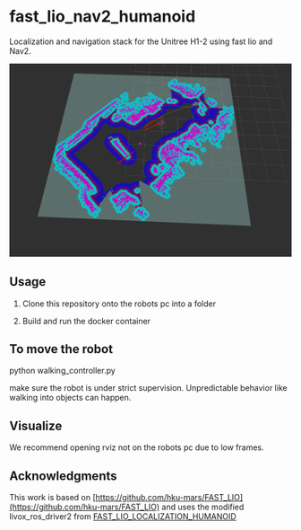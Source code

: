 # fast_lio_nav2_humanoid

Localization and navigation stack for the Unitree H1-2 using fast lio and Nav2.

![Rviz](images/Nav2.png)

## Usage

1. Clone this repository onto the robots pc into a folder

2. Build and run the docker container

## To move the robot

python walking_controller.py

make sure the robot is under strict supervision. Unpredictable behavior like walking into objects can happen.

## Visualize

We recommend opening rviz not on the robots pc due to low frames.

## Acknowledgments
This work is based on [https://github.com/hku-mars/FAST_LIO](https://github.com/hku-mars/FAST_LIO) and uses the modified livox_ros_driver2 from [FAST_LIO_LOCALIZATION_HUMANOID](https://github.com/deepglint/FAST_LIO_LOCALIZATION_HUMANOID)
